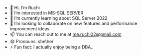 - 👋 Hi, I’m Ruchi
- 👀 I’m interested in MS-SQL SERVER
- 🌱 I’m currently learning about SQL Server 2022
- 💞️ I’m looking to collaborate on new features and performance improvement ideas
- 📫 You can reach out to me at me.ruchi02@gmail.com
- 😄 Pronouns: she\her
- ⚡ Fun fact: I actually enjoy being a DBA..

<!---
meruchi02/meruchi02 is a ✨ special ✨ repository because its `README.md` (this file) appears on your GitHub profile.
You can click the Preview link to take a look at your changes.
--->
